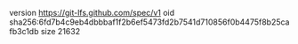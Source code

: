 version https://git-lfs.github.com/spec/v1
oid sha256:6fd7b4c9eb4dbbbaf1f2b6ef5473fd2b7541d710856f0b4475f8b25cafb3c1db
size 21632
